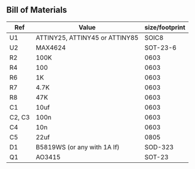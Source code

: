 ## Bill of Materials

Ref | Value | size/footprint
-------- | ---------------- | ----------
U1 | ATTINY25, ATTINY45 or ATTINY85 | SOIC8
U2 | MAX4624 | SOT-23-6
R2 | 100K | 0603
R4 | 100 | 0603
R6 | 1K | 0603
R7 | 4.7K | 0603
R8 | 47K | 0603
C1 | 10uf | 0603
C2, C3 | 100n | 0603
C4 | 10n | 0603
C5 | 22uf | 0805
D1 | B5819WS (or any with 1A If) | SOD-323
Q1 | AO3415 | SOT-23
